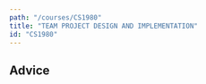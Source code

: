 ```yaml
---
path: "/courses/CS1980"
title: "TEAM PROJECT DESIGN AND IMPLEMENTATION"
id: "CS1980"
---
```


## Advice

